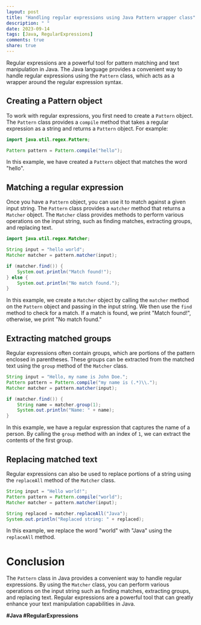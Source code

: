 ```yaml
---
layout: post
title: "Handling regular expressions using Java Pattern wrapper class"
description: " "
date: 2023-09-14
tags: [Java, RegularExpressions]
comments: true
share: true
---
```


Regular expressions are a powerful tool for pattern matching and text manipulation in Java. The Java language provides a convenient way to handle regular expressions using the `Pattern` class, which acts as a wrapper around the regular expression syntax.

## Creating a Pattern object

To work with regular expressions, you first need to create a `Pattern` object. The `Pattern` class provides a `compile` method that takes a regular expression as a string and returns a `Pattern` object. For example:

```java
import java.util.regex.Pattern;

Pattern pattern = Pattern.compile("hello");
```

In this example, we have created a `Pattern` object that matches the word "hello".

## Matching a regular expression

Once you have a `Pattern` object, you can use it to match against a given input string. The `Pattern` class provides a `matcher` method that returns a `Matcher` object. The `Matcher` class provides methods to perform various operations on the input string, such as finding matches, extracting groups, and replacing text.

```java
import java.util.regex.Matcher;

String input = "hello world";
Matcher matcher = pattern.matcher(input);

if (matcher.find()) {
    System.out.println("Match found!");
} else {
    System.out.println("No match found.");
}
```

In this example, we create a `Matcher` object by calling the `matcher` method on the `Pattern` object and passing in the input string. We then use the `find` method to check for a match. If a match is found, we print "Match found!", otherwise, we print "No match found."

## Extracting matched groups

Regular expressions often contain groups, which are portions of the pattern enclosed in parentheses. These groups can be extracted from the matched text using the `group` method of the `Matcher` class.

```java
String input = "Hello, my name is John Doe.";
Pattern pattern = Pattern.compile("my name is (.*)\\.");
Matcher matcher = pattern.matcher(input);

if (matcher.find()) {
    String name = matcher.group(1);
    System.out.println("Name: " + name);
}
```

In this example, we have a regular expression that captures the name of a person. By calling the `group` method with an index of `1`, we can extract the contents of the first group.

## Replacing matched text

Regular expressions can also be used to replace portions of a string using the `replaceAll` method of the `Matcher` class.

```java
String input = "Hello world!";
Pattern pattern = Pattern.compile("world");
Matcher matcher = pattern.matcher(input);

String replaced = matcher.replaceAll("Java");
System.out.println("Replaced string: " + replaced);
```

In this example, we replace the word "world" with "Java" using the `replaceAll` method.

# Conclusion

The `Pattern` class in Java provides a convenient way to handle regular expressions. By using the `Matcher` class, you can perform various operations on the input string such as finding matches, extracting groups, and replacing text. Regular expressions are a powerful tool that can greatly enhance your text manipulation capabilities in Java.

**#Java #RegularExpressions**